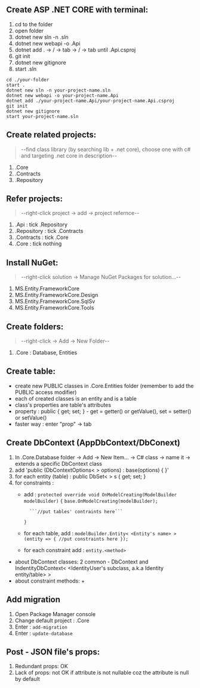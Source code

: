 ## Create ASP .NET CORE with terminal:
1. cd to the folder
2. open folder
3. dotnet new sln -n <name>.sln
4. dotnet new webapi -o <name>.Api
5. dotnet add . -> / -> tab -> / -> tab until <name>.Api.csproj
6. git init
7. dotnet new gitignore
8. start <name>.sln

```
cd ./your-folder
start .
dotnet new sln -n your-project-name.sln
dotnet new webapi -o your-project-name.Api
dotnet add ./your-project-name.Api/your-project-name.Api.csproj
git init
dotnet new gitignore
start your-project-name.sln
```

## Create related projects: 
> --find class library (by searching lib + .net core), choose one with c# and targeting .net core in description--
1. <name>.Core
2. <name>.Contracts
3. <name>.Repository

## Refer projects: 
> --right-click project -> add -> project refernce--
1. <name>.Api : tick .Repository
2. <name>.Repository : tick .Contracts
3. <name>.Contracts : tick .Core
4. <name>.Core : tick nothing

## Install NuGet: 
> --right-click solution -> Manage NuGet Packages for solution...--
1. MS.Entity.FrameworkCore
2. MS.Entity.FrameworkCore.Design
3. MS.Entity.FrameworkCore.SqlSv
4. MS.Entity.FrameworkCore.Tools

## Create folders: 
> --right-click -> Add -> New Folder--
1. .Core : Database, Entities

## Create table:
* create new PUBLIC classes in .Core.Entities folder (remember to add the PUBLIC access modifier)
* each of created classes is an entity and is a table
* class's properties are table's attributes
* property : public <data-type> <attribute-name> { get; set; } - get = getter() or getValue(), set = setter() or setValue()
* faster way : enter "prop" -> tab

## Create DbContext (AppDbContext/<name>DbConext)
1. In .Core.Database folder -> Add -> New Item... -> C# class -> name it -> extends a specific DbContext class
2. add 'public <DbContext name>(DbContextOptions< <DbContext name> > options) : base(options) { }'
3. for each entity (table) : public DbSet< <entity name> > <entity name>s { get; set; }
4. for constraints : 
	- add : 
		```protected override void OnModelCreating(ModelBuilder modelBuilder)```
        	```{```
            		```base.OnModelCreating(modelBuilder);```

			```//put tables' contraints here```
		```}```
	- for each table, add :	
		```modelBuilder.Entity< <Entity's name> >(entity => { //put constraints here });```

	- for each constraint add :
		```entity.<method>```
* about DbContext classes: 2 common - DbContext and IndentityDbContext< <IdentityUser's subclass, a.k.a Identity entity/table> >
* about constraint methods:
	+ 

## Add migration
1. Open Package Manager console
2. Change default project : .Core
3. Enter : ```add-migration```
4. Enter : ```update-database```

## Post - JSON file's props: 
1. Redundant props: OK
2. Lack of props: not OK if attribute is not nullable coz the attribute is null by default
